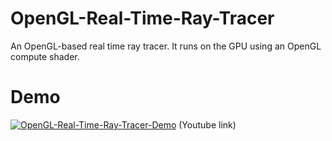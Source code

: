 # OpenGL-Real-Time-Ray-Tracer
An OpenGL-based real time ray tracer. It runs on the GPU using an OpenGL compute shader.

# Demo
[![OpenGL-Real-Time-Ray-Tracer-Demo](http://img.youtube.com/vi/dPdo1MLewaU/0.jpg)](http://www.youtube.com/watch?v=dPdo1MLewaU)
(Youtube link)

